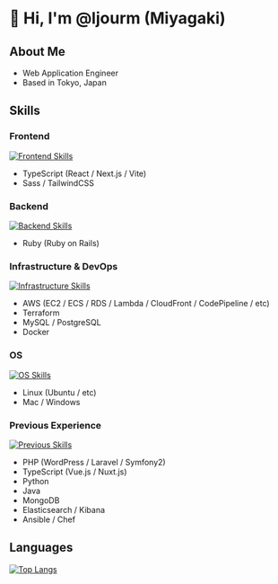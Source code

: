 # 👋 Hi, I'm @ljourm (Miyagaki)

## About Me
- Web Application Engineer
- Based in Tokyo, Japan

## Skills
### Frontend
[![Frontend Skills](https://skillicons.dev/icons?i=ts,react,nextjs,vite,sass,tailwind)](https://skillicons.dev)
- TypeScript (React / Next.js / Vite)
- Sass / TailwindCSS

### Backend
[![Backend Skills](https://skillicons.dev/icons?i=ruby,rails)](https://skillicons.dev)
- Ruby (Ruby on Rails)

### Infrastructure & DevOps
[![Infrastructure Skills](https://skillicons.dev/icons?i=aws,terraform,mysql,postgres,docker)](https://skillicons.dev)
- AWS (EC2 / ECS / RDS / Lambda / CloudFront / CodePipeline / etc)
- Terraform
- MySQL / PostgreSQL
- Docker

### OS
[![OS Skills](https://skillicons.dev/icons?i=linux,ubuntu)](https://skillicons.dev)
- Linux (Ubuntu / etc)
- Mac / Windows

### Previous Experience
[![Previous Skills](https://skillicons.dev/icons?i=php,laravel,symfony,wordpress,vue,nuxtjs,python,java,mongodb,elasticsearch,ansible)](https://skillicons.dev)
- PHP (WordPress / Laravel / Symfony2)
- TypeScript (Vue.js / Nuxt.js)
- Python
- Java
- MongoDB
- Elasticsearch / Kibana
- Ansible / Chef

## Languages

[![Top Langs](https://github-readme-stats.vercel.app/api/top-langs/?username=ljourm&layout=compact&theme=dark)](https://github.com/ljourm/github-readme-stats&layout=compact&theme=dark)
